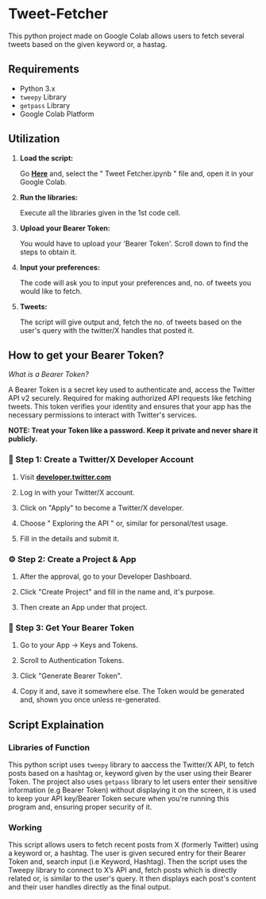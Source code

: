 # Tweet-Fetcher

This python project made on Google Colab allows users to fetch several tweets based on the given keyword or, a hastag. 


## Requirements

- Python 3.x
- `tweepy` Library
- `getpass` Library
- Google Colab Platform


## Utilization 

1. **Load the script:**

   Go **[Here](https://github.com/ShivuXD/Tweet-Fetcher)**  and, select the " Tweet Fetcher.ipynb " file and, open it in your Google Colab.

2. **Run the libraries:**

   Execute all the libraries given in the 1st code cell.

3. **Upload your Bearer Token:**

   You would have to upload your 'Bearer Token'. Scroll down to find the steps to obtain it.

4. **Input your preferences:**

   The code will ask you to input your preferences and, no. of tweets you would like to fetch.

5. **Tweets:**

   The script will give output and, fetch the no. of tweets based on the user's query with the twitter/X handles that posted it.


   
## How to get your Bearer Token?

*What is a Bearer Token?*
  
  A Bearer Token is a secret key used to authenticate and, access the Twitter API v2 securely. Required for making authorized API requests like fetching tweets.
  This token verifies your identity and ensures that your app has the necessary permissions to interact with Twitter's services.

  **NOTE: Treat your Token like a password. Keep it private and never share it publicly.**

 ### 🔐 Step 1: Create a Twitter/X Developer Account
   1. Visit **[developer.twitter.com](https://developer.x.com/)**

   2. Log in with your Twitter/X account.

   4. Click on "Apply" to become a Twitter/X developer.

   5. Choose " Exploring the API " or, similar for personal/test usage.

   6. Fill in the details and submit it.


 ### ⚙️ Step 2: Create a Project & App
 
   1. After the approval, go to your Developer Dashboard.

   2. Click "Create Project" and fill in the name and, it's purpose.

   3. Then create an App under that project.


 ### 🔑 Step 3: Get Your Bearer Token

   1. Go to your App → Keys and Tokens.

   2. Scroll to Authentication Tokens.

   3. Click "Generate Bearer Token".

   4. Copy it and, save it somewhere else. The Token would be generated and, shown you once unless re-generated.


## Script Explaination 

### Libraries of Function

This python script uses `tweepy` library to aaccess the Twitter/X API, to fetch posts based on a hashtag or, keyword given by the user using their Bearer Token.
The project also uses `getpass` library to let users enter their sensitive information (e.g Bearer Token) without displaying it on the screen, it is used to keep your API key/Bearer Token secure when you're running this program and, ensuring proper security of it.


  ### Working

   This script allows users to fetch recent posts from X (formerly Twitter) using a keyword or, a hashtag. The user is given secured entry for their Bearer Token and, search input (i.e Keyword, Hashtag). Then the script uses the Tweepy library to connect to X’s API and, fetch posts which is directly related or, is similar to the user's query. It then displays each post's content and their user handles directly as the final output.


